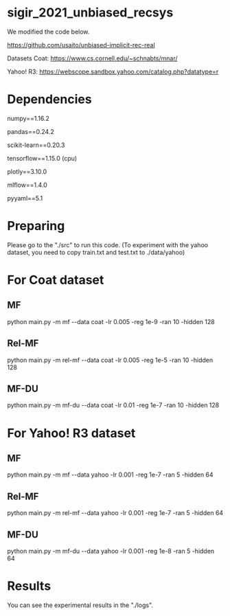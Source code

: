 # sigir_2021_unbiased_recsys
We modified the code below.

https://github.com/usaito/unbiased-implicit-rec-real

Datasets
Coat: https://www.cs.cornell.edu/~schnabts/mnar/

Yahoo! R3: https://webscope.sandbox.yahoo.com/catalog.php?datatype=r


# Dependencies
numpy==1.16.2

pandas==0.24.2

scikit-learn==0.20.3

tensorflow==1.15.0 (cpu)

plotly==3.10.0

mlflow==1.4.0

pyyaml==5.1


# Preparing
Please go to the "./src" to run this code.
(To experiment with the yahoo dataset, you need to copy train.txt and test.txt to ./data/yahoo)

# For Coat dataset
## MF
python main.py -m mf --data coat -lr 0.005 -reg 1e-9 -ran 10 -hidden 128

## Rel-MF
python main.py -m rel-mf --data coat -lr 0.005 -reg 1e-5 -ran 10 -hidden 128

## MF-DU
python main.py -m mf-du --data coat -lr 0.01 -reg 1e-7 -ran 10 -hidden 128


# For Yahoo! R3 dataset
## MF
python main.py -m mf --data yahoo -lr 0.001 -reg 1e-7 -ran 5 -hidden 64

## Rel-MF
python main.py -m rel-mf --data yahoo -lr 0.001 -reg 1e-7 -ran 5 -hidden 64

## MF-DU
python main.py -m mf-du --data yahoo -lr 0.001 -reg 1e-8 -ran 5 -hidden 64


# Results
You can see the experimental results in the "./logs".
